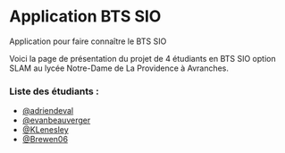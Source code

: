 # Application BTS SIO
Application pour faire connaître le BTS SIO 

Voici la page de présentation du projet de 4 étudiants en BTS SIO option SLAM au lycée Notre-Dame de La Providence à Avranches.

### Liste des étudiants :
- [@adriendeval](https://github.com/adriendeval)
- [@evanbeauverger](https://github.com/evanbeauverger)
- [@KLenesley](https://github.com/KLenesley)
- [@Brewen06](https://github.com/Brewen06)